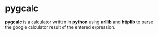 pygcalc
=======
**pygcalc** is a calculator written in **python** using **urllib** and **httplib** to parse the google calculator result of the entered expression.
